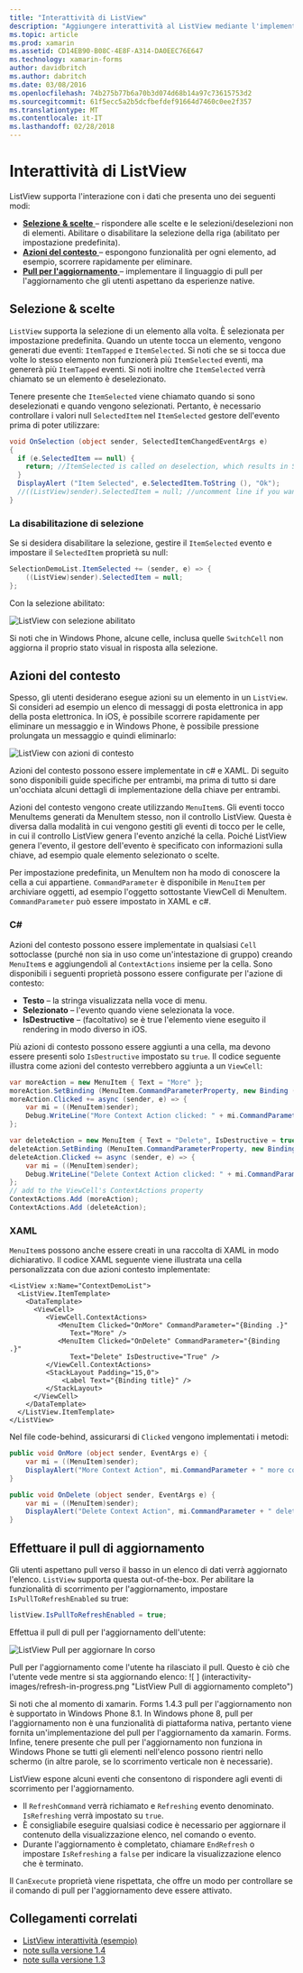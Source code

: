 ```yaml
---
title: "Interattività di ListView"
description: "Aggiungere interattività al ListView mediante l'implementazione delle selezioni, scorrere rapidamente per eliminare e pull per l'aggiornamento."
ms.topic: article
ms.prod: xamarin
ms.assetid: CD14EB90-B08C-4E8F-A314-DA0EEC76E647
ms.technology: xamarin-forms
author: davidbritch
ms.author: dabritch
ms.date: 03/08/2016
ms.openlocfilehash: 74b275b77b6a70b3d074d68b14a97c73615753d2
ms.sourcegitcommit: 61f5ecc5a2b5dcfbefdef91664d7460c0ee2f357
ms.translationtype: MT
ms.contentlocale: it-IT
ms.lasthandoff: 02/28/2018
---
```

# <a name="listview-interactivity"></a>Interattività di ListView

ListView supporta l'interazione con i dati che presenta uno dei seguenti modi:

- [**Selezione & scelte** ](#selectiontaps) &ndash; rispondere alle scelte e le selezioni/deselezioni non di elementi. Abilitare o disabilitare la selezione della riga (abilitato per impostazione predefinita).
- [**Azioni del contesto** ](#Context_Actions) &ndash; espongono funzionalità per ogni elemento, ad esempio, scorrere rapidamente per eliminare.
- [**Pull per l'aggiornamento** ](#Pull_to_Refresh) &ndash; implementare il linguaggio di pull per l'aggiornamento che gli utenti aspettano da esperienze native.

<a name="selectiontaps" />

## <a name="selection--taps"></a>Selezione & scelte
`ListView` supporta la selezione di un elemento alla volta. È selezionata per impostazione predefinita. Quando un utente tocca un elemento, vengono generati due eventi: `ItemTapped` e `ItemSelected`. Si noti che se si tocca due volte lo stesso elemento non funzionerà più `ItemSelected` eventi, ma genererà più `ItemTapped` eventi. Si noti inoltre che `ItemSelected` verrà chiamato se un elemento è deselezionato.

Tenere presente che `ItemSelected` viene chiamato quando si sono deselezionati e quando vengono selezionati. Pertanto, è necessario controllare i valori null `SelectedItem` nel `ItemSelected` gestore dell'evento prima di poter utilizzare:

```csharp
void OnSelection (object sender, SelectedItemChangedEventArgs e)
{
  if (e.SelectedItem == null) {
    return; //ItemSelected is called on deselection, which results in SelectedItem being set to null
  }
  DisplayAlert ("Item Selected", e.SelectedItem.ToString (), "Ok");
  //((ListView)sender).SelectedItem = null; //uncomment line if you want to disable the visual selection state.
}
```

### <a name="disabling-selection"></a>La disabilitazione di selezione

Se si desidera disabilitare la selezione, gestire il `ItemSelected` evento e impostare il `SelectedItem` proprietà su null:

```csharp
SelectionDemoList.ItemSelected += (sender, e) => {
    ((ListView)sender).SelectedItem = null;
};
```

Con la selezione abilitato:

![](interactivity-images/selection-default.png "ListView con selezione abilitato")

Si noti che in Windows Phone, alcune celle, inclusa quelle `SwitchCell` non aggiorna il proprio stato visual in risposta alla selezione.

<a name="Context_Actions" />

## <a name="context-actions"></a>Azioni del contesto
Spesso, gli utenti desiderano esegue azioni su un elemento in un `ListView`. Si consideri ad esempio un elenco di messaggi di posta elettronica in app della posta elettronica. In iOS, è possibile scorrere rapidamente per eliminare un messaggio e in Windows Phone, è possibile pressione prolungata un messaggio e quindi eliminarlo:

![](interactivity-images/context-default.png "ListView con azioni di contesto")

Azioni del contesto possono essere implementate in c# e XAML. Di seguito sono disponibili guide specifiche per entrambi, ma prima di tutto si dare un'occhiata alcuni dettagli di implementazione della chiave per entrambi.

Azioni del contesto vengono create utilizzando `MenuItem`s. Gli eventi tocco MenuItems generati da MenuItem stesso, non il controllo ListView. Questa è diversa dalla modalità in cui vengono gestiti gli eventi di tocco per le celle, in cui il controllo ListView genera l'evento anziché la cella. Poiché ListView genera l'evento, il gestore dell'evento è specificato con informazioni sulla chiave, ad esempio quale elemento selezionato o scelte.

Per impostazione predefinita, un MenuItem non ha modo di conoscere la cella a cui appartiene. `CommandParameter` è disponibile in `MenuItem` per archiviare oggetti, ad esempio l'oggetto sottostante ViewCell di MenuItem. `CommandParameter` può essere impostato in XAML e c#.

### <a name="c"></a>C#  

Azioni del contesto possono essere implementate in qualsiasi `Cell` sottoclasse (purché non sia in uso come un'intestazione di gruppo) creando `MenuItem`s e aggiungendoli al `ContextActions` insieme per la cella. Sono disponibili i seguenti proprietà possono essere configurate per l'azione di contesto:

* **Testo** &ndash; la stringa visualizzata nella voce di menu.
* **Selezionato** &ndash; l'evento quando viene selezionata la voce.
* **IsDestructive** &ndash; (facoltativo) se è true l'elemento viene eseguito il rendering in modo diverso in iOS.

Più azioni di contesto possono essere aggiunti a una cella, ma devono essere presenti solo `IsDestructive` impostato su `true`. Il codice seguente illustra come azioni del contesto verrebbero aggiunta a un `ViewCell`:

```csharp
var moreAction = new MenuItem { Text = "More" };
moreAction.SetBinding (MenuItem.CommandParameterProperty, new Binding ("."));
moreAction.Clicked += async (sender, e) => {
    var mi = ((MenuItem)sender);
    Debug.WriteLine("More Context Action clicked: " + mi.CommandParameter);
};

var deleteAction = new MenuItem { Text = "Delete", IsDestructive = true }; // red background
deleteAction.SetBinding (MenuItem.CommandParameterProperty, new Binding ("."));
deleteAction.Clicked += async (sender, e) => {
    var mi = ((MenuItem)sender);
    Debug.WriteLine("Delete Context Action clicked: " + mi.CommandParameter);
};
// add to the ViewCell's ContextActions property
ContextActions.Add (moreAction);
ContextActions.Add (deleteAction);
```

### <a name="xaml"></a>XAML

`MenuItem`s possono anche essere creati in una raccolta di XAML in modo dichiarativo. Il codice XAML seguente viene illustrata una cella personalizzata con due azioni contesto implementate:

```xaml
<ListView x:Name="ContextDemoList">
  <ListView.ItemTemplate>
    <DataTemplate>
      <ViewCell>
         <ViewCell.ContextActions>
            <MenuItem Clicked="OnMore" CommandParameter="{Binding .}"
               Text="More" />
            <MenuItem Clicked="OnDelete" CommandParameter="{Binding .}"
               Text="Delete" IsDestructive="True" />
         </ViewCell.ContextActions>
         <StackLayout Padding="15,0">
             <Label Text="{Binding title}" />
         </StackLayout>
      </ViewCell>
    </DataTemplate>
  </ListView.ItemTemplate>
</ListView>
```

Nel file code-behind, assicurarsi di `Clicked` vengono implementati i metodi:

```csharp
public void OnMore (object sender, EventArgs e) {
    var mi = ((MenuItem)sender);
    DisplayAlert("More Context Action", mi.CommandParameter + " more context action", "OK");
}

public void OnDelete (object sender, EventArgs e) {
    var mi = ((MenuItem)sender);
    DisplayAlert("Delete Context Action", mi.CommandParameter + " delete context action", "OK");
}
```

<a name="Pull_to_Refresh" />

## <a name="pull-to-refresh"></a>Effettuare il pull di aggiornamento
Gli utenti aspettano pull verso il basso in un elenco di dati verrà aggiornato l'elenco. `ListView` supporta questa out-of-the-box. Per abilitare la funzionalità di scorrimento per l'aggiornamento, impostare `IsPullToRefreshEnabled` su true:

```csharp
listView.IsPullToRefreshEnabled = true;
```

Effettua il pull di pull per l'aggiornamento dell'utente:

![](interactivity-images/refresh-start.png "ListView Pull per aggiornare In corso")

Pull per l'aggiornamento come l'utente ha rilasciato il pull. Questo è ciò che l'utente vede mentre si sta aggiornando elenco: ![ ] (interactivity-images/refresh-in-progress.png "ListView Pull di aggiornamento completo")

Si noti che al momento di xamarin. Forms 1.4.3 pull per l'aggiornamento non è supportato in Windows Phone 8.1. In Windows phone 8, pull per l'aggiornamento non è una funzionalità di piattaforma nativa, pertanto viene fornita un'implementazione del pull per l'aggiornamento da xamarin. Forms. Infine, tenere presente che pull per l'aggiornamento non funziona in Windows Phone se tutti gli elementi nell'elenco possono rientri nello schermo (in altre parole, se lo scorrimento verticale non è necessarie).

ListView espone alcuni eventi che consentono di rispondere agli eventi di scorrimento per l'aggiornamento.

-  Il `RefreshCommand` verrà richiamato e `Refreshing` evento denominato. `IsRefreshing` verrà impostato su `true`.
-  È consigliabile eseguire qualsiasi codice è necessario per aggiornare il contenuto della visualizzazione elenco, nel comando o evento.
-  Durante l'aggiornamento è completato, chiamare `EndRefresh` o impostare `IsRefreshing` a `false` per indicare la visualizzazione elenco che è terminato.

Il `CanExecute` proprietà viene rispettata, che offre un modo per controllare se il comando di pull per l'aggiornamento deve essere attivato.



## <a name="related-links"></a>Collegamenti correlati

- [ListView interattività (esempio)](https://developer.xamarin.com/samples/xamarin-forms/UserInterface/ListView/interactivity)
- [note sulla versione 1.4](http://forums.xamarin.com/discussion/35451/xamarin-forms-1-4-0-released/)
- [note sulla versione 1.3](http://forums.xamarin.com/discussion/29934/xamarin-forms-1-3-0-released/)
